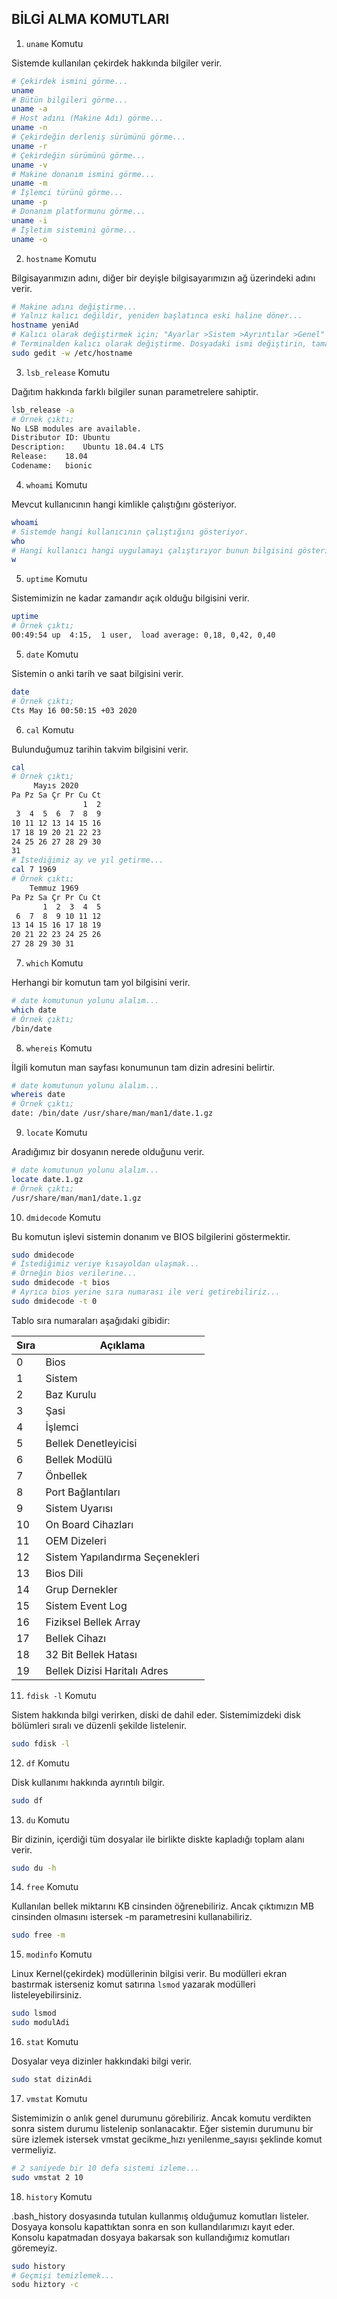 ## BİLGİ ALMA KOMUTLARI

1. ```uname``` Komutu

Sistemde kullanılan çekirdek hakkında bilgiler verir.

```bash
# Çekirdek ismini görme...
uname
# Bütün bilgileri görme...
uname -a 
# Host adını (Makine Adı) görme...
uname -n 
# Çekirdeğin derleniş sürümünü görme...
uname -r
# Çekirdeğin sürümünü görme...
uname -v
# Makine donanım ismini görme...
uname -m
# İşlemci türünü görme...
uname -p
# Donanım platformunu görme...
uname -i
# İşletim sistemini görme...
uname -o
```

2. ```hostname``` Komutu

Bilgisayarımızın adını, diğer bir deyişle bilgisayarımızın ağ üzerindeki adını verir.

```bash
# Makine adını değiştirme...
# Yalnız kalıcı değildir, yeniden başlatınca eski haline döner...
hostname yeniAd
# Kalıcı olarak değiştirmek için; "Ayarlar >Sistem >Ayrıntılar >Genel" aygıt adını değiştirin...
# Terminalden kalıcı olarak değiştirme. Dosyadaki ismi değiştirin, tamamdır..
sudo gedit -w /etc/hostname
```

3. ```lsb_release``` Komutu

Dağıtım hakkında farklı bilgiler sunan parametrelere sahiptir.

```bash
lsb_release -a 
# Örnek çıktı;
No LSB modules are available.
Distributor ID: Ubuntu
Description:    Ubuntu 18.04.4 LTS
Release:    18.04
Codename:   bionic
```

4. ```whoami``` Komutu

Mevcut kullanıcının hangi kimlikle çalıştığını gösteriyor.

```bash
whoami
# Sistemde hangi kullanıcının çalıştığını gösteriyor.
who
# Hangi kullanıcı hangi uygulamayı çalıştırıyor bunun bilgisini gösteriyor.
w
```

5. ```uptime``` Komutu

Sistemimizin ne kadar zamandır açık olduğu bilgisini verir.

```bash
uptime
# Örnek çıktı;
00:49:54 up  4:15,  1 user,  load average: 0,18, 0,42, 0,40
```

5. ```date``` Komutu

Sistemin o anki tarih ve saat bilgisini verir.

```bash
date
# Örnek çıktı;
Cts May 16 00:50:15 +03 2020
```

6. ```cal``` Komutu

Bulunduğumuz tarihin takvim bilgisini verir.

```bash
cal
# Örnek çıktı;
     Mayıs 2020       
Pa Pz Sa Çr Pr Cu Ct  
                1  2  
 3  4  5  6  7  8  9  
10 11 12 13 14 15 16  
17 18 19 20 21 22 23  
24 25 26 27 28 29 30  
31   
# İstediğimiz ay ve yıl getirme...
cal 7 1969
# Örnek çıktı;
    Temmuz 1969       
Pa Pz Sa Çr Pr Cu Ct  
       1  2  3  4  5  
 6  7  8  9 10 11 12  
13 14 15 16 17 18 19  
20 21 22 23 24 25 26  
27 28 29 30 31 
```

7. ```which``` Komutu

Herhangi bir komutun tam yol bilgisini verir.

```bash
# date komutunun yolunu alalım...
which date
# Örnek çıktı;
/bin/date
```

8. ```whereis``` Komutu

İlgili komutun man sayfası konumunun tam dizin adresini belirtir.

```bash
# date komutunun yolunu alalım...
whereis date
# Örnek çıktı;
date: /bin/date /usr/share/man/man1/date.1.gz
```

9. ```locate``` Komutu

Aradığımız bir dosyanın nerede olduğunu verir.

```bash
# date komutunun yolunu alalım...
locate date.1.gz
# Örnek çıktı;
/usr/share/man/man1/date.1.gz
```

10. ```dmidecode``` Komutu

Bu komutun işlevi sistemin donanım ve BIOS bilgilerini göstermektir.

```bash
sudo dmidecode
# İstediğimiz veriye kısayoldan ulaşmak...
# Örneğin bios verilerine...
sudo dmidecode -t bios
# Ayrıca bios yerine sıra numarası ile veri getirebiliriz...
sudo dmidecode -t 0
```

Tablo sıra numaraları aşağıdaki gibidir:

| Sıra | Açıklama |
| --- | --- |
| 0 | Bios                             | 20 | Bellek Cihazı Haritalı Adres |
| 1 | Sistem                           | 21 | Dahili İşaret Aygıtı |
| 2 | Baz Kurulu                       | 22 | Taşınabilir Pil |
| 3 | Şasi                             | 23 | Sistem Sıfırlama |
| 4 | İşlemci                          | 24 | Donanım Güvenlik |
| 5 | Bellek Denetleyicisi             | 25 | Sistem Güç Denetimleri |
| 6 | Bellek Modülü                    | 26 | Gerilim Probu |
| 7 | Önbellek                         | 27 | Soğutma Cihazı |
| 8 | Port Bağlantıları                | 28 | Sıcaklık Probu |
| 9 | Sistem Uyarısı                   | 29 | Elektrik Akımı Probu |
| 10 | On Board Cihazları              | 30 | Uzaktan Erişim |
| 11 | OEM Dizeleri                    | 31 | Boot Bütünlüğü Hizmetleri |
| 12 | Sistem Yapılandırma Seçenekleri | 32 | Sistem Önyükleme |
| 13 | Bios Dili                       | 33 | 64 Bit Bellek Hatası |
| 14 | Grup Dernekler                  | 34 | Yönetim Cihazı |
| 15 | Sistem Event Log                | 35 | Yönetim Cihaz Bileşeni |
| 16 | Fiziksel Bellek Array           | 36 | Yönetim Cihaz Eşik Verileri |
| 17 | Bellek Cihazı                   | 37 | Bellek Kanal |
| 18 | 32 Bit Bellek Hatası            | 38 | IPMI Cihazı |
| 19 | Bellek Dizisi Haritalı Adres    | 39 | Güç Kaynağı |


11. ```fdisk -l``` Komutu

Sistem hakkında bilgi verirken, diski de dahil eder. Sistemimizdeki disk bölümleri sıralı ve düzenli şekilde listelenir.

```bash
sudo fdisk -l
```

12. ```df``` Komutu

Disk kullanımı hakkında ayrıntılı bilgir.

```bash
sudo df
```

13. ```du``` Komutu

Bir dizinin, içerdiği tüm dosyalar ile birlikte diskte kapladığı toplam alanı verir.

```bash
sudo du -h
```

14. ```free``` Komutu

Kullanılan bellek miktarını KB cinsinden öğrenebiliriz. Ancak çıktımızın MB cinsinden olmasını istersek -m parametresini kullanabiliriz.

```bash
sudo free -m
```

15. ```modinfo``` Komutu

Linux Kernel(çekirdek) modüllerinin bilgisi verir. Bu modülleri ekran bastırmak isterseniz komut satırına ```lsmod``` yazarak modülleri listeleyebilirsiniz.

```bash
sudo lsmod
sudo modulAdi
```

16. ```stat``` Komutu

Dosyalar veya dizinler hakkındaki bilgi verir. 

```bash
sudo stat dizinAdi
```

17. ```vmstat``` Komutu

Sistemimizin o anlık genel durumunu görebiliriz. Ancak komutu verdikten sonra sistem durumu listelenip sonlanacaktır. Eğer sistemin durumunu bir süre izlemek istersek vmstat gecikme_hızı yenilenme_sayısı şeklinde komut vermeliyiz.

```bash
# 2 saniyede bir 10 defa sistemi izleme...
sudo vmstat 2 10
```

18. ```history``` Komutu

.bash_history dosyasında tutulan kullanmış olduğumuz komutları listeler. Dosyaya konsolu kapattıktan sonra en son kullandılarımızı kayıt eder. Konsolu kapatmadan dosyaya bakarsak son kullandığımız komutları göremeyiz.

```bash
sudo history
# Geçmişi temizlemek...
sodu hiztory -c
```
